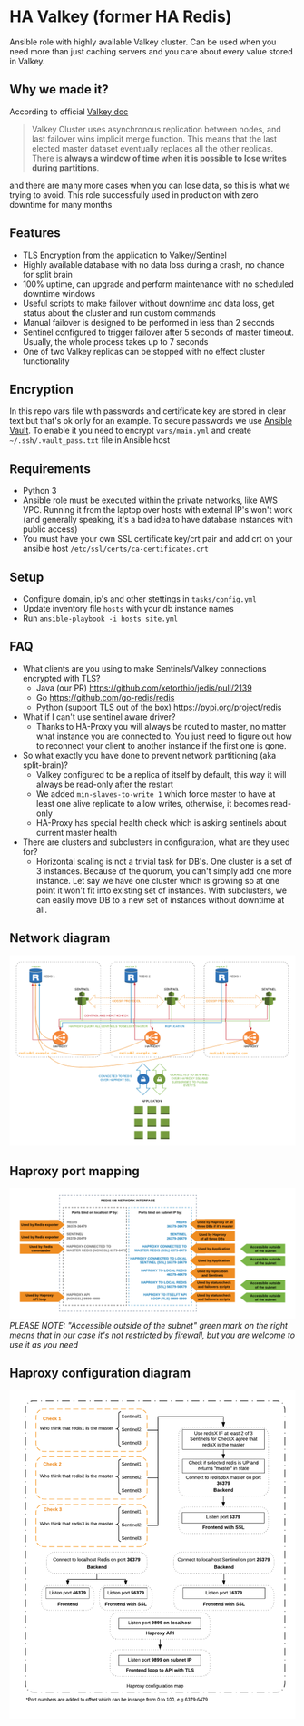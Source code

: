 # HA Valkey (former HA Redis)
Ansible role with highly available Valkey cluster. Can be used when you need more than just caching servers and you care about every value stored in Valkey.

## Why we made it?
According to official [Valkey doc](https://valkey.io/topics/cluster-spec)
> Valkey Cluster uses asynchronous replication between nodes, and last failover wins implicit merge function. This means that the last elected master dataset eventually replaces all the other replicas. There is **always a window of time when it is possible to lose writes during partitions**.

and there are many more cases when you can lose data, so this is what we trying to avoid. This role successfully used in production with zero downtime for many months


## Features
* TLS Encryption from the application to Valkey/Sentinel
* Highly available database with no data loss during a crash, no chance for split brain
* 100% uptime, can upgrade and perform maintenance with no scheduled downtime windows
* Useful scripts to make failover without downtime and data loss, get status about the cluster and run custom commands
* Manual failover is designed to be performed in less than 2 seconds
* Sentinel configured to trigger failover after 5 seconds of master timeout. Usually, the whole process takes up to 7 seconds
* One of two Valkey replicas can be stopped with no effect cluster functionality

## Encryption
In this repo vars file with passwords and certificate key are stored in clear text but that's ok only for an example. To secure passwords we use [Ansible Vault](https://docs.ansible.com/ansible/latest/user_guide/vault.html). To enable it you need to encrypt `vars/main.yml` and create `~/.ssh/.vault_pass.txt` file in Ansible host

## Requirements
* Python 3
* Ansible role must be executed within the private networks, like AWS VPC. Running it from the laptop over hosts with external IP's won't work (and generally speaking, it's a bad idea to have database instances with public access)
* You must have your own SSL certificate key/crt pair and add crt on your ansible host `/etc/ssl/certs/ca-certificates.crt`

## Setup
* Configure domain, ip's and other stettings in `tasks/config.yml`
* Update inventory file `hosts` with your db instance names
* Run `ansible-playbook -i hosts site.yml`

## FAQ
* What clients are you using to make Sentinels/Valkey connections encrypted with TLS?
  - Java (our PR) https://github.com/xetorthio/jedis/pull/2139
  - Go https://github.com/go-redis/redis
  - Python (support TLS out of the box) https://pypi.org/project/redis
* What if I can't use sentinel aware driver?
  - Thanks to HA-Proxy you will always be routed to master, no matter what instance you are connected to. You just need to figure out how to reconnect your client to another instance if the first one is gone.
* So what exactly you have done to prevent network partitioning (aka split-brain)?
  - Valkey configured to be a replica of itself by default, this way it will always be read-only after the restart
  - We added `min-slaves-to-write 1` which force master to have at least one alive replicate to allow writes, otherwise, it becomes read-only
  - HA-Proxy has special health check which is asking sentinels about current master health
* There are clusters and subclusters in configuration, what are they used for?
  - Horizontal scaling is not a trivial task for DB's. One cluster is a set of 3 instances. Because of the quorum, you can't simply add one more instance. Let say we have one cluster which is growing so at one point it won't fit into existing set of instances. With subclusters, we can easily move DB to a new set of instances without downtime at all.

## Network diagram
![HA Valkey network diagram](images/network-diagram.png)

## Haproxy port mapping
![Port mapping](images/port-map.png)
*PLEASE NOTE: "Accessible outside of the subnet" green mark on the right means that in our case it's not restricted by firewall, but you are welcome to use it as you need*
## Haproxy configuration diagram
![Configuration diagram](images/haproxy-diagram.png)
